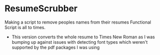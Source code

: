 # ResumeScrubber
Making a script to remove peoples names from their resumes
Functional Script is all to times.
- This version converts the whole resume to Times New Roman as I was bumping up against issues with detecting font types which weren't supported by the pdf packages I was using
